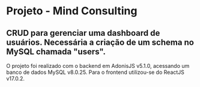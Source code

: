 # Projeto - Mind Consulting

## CRUD para gerenciar uma dashboard de usuários. Necessária a criação de um schema no MySQL chamada "users".

O projeto foi realizado com o backend em AdonisJS v5.1.0, acessando um banco de dados MySQL v8.0.25. Para o frontend utilizou-se do ReactJS v17.0.2.
